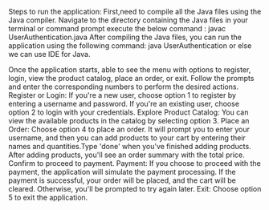 Steps to run the application:
First,need to compile all the Java files using the Java compiler. Navigate to the directory containing the Java files in your terminal or command prompt 
execute the below command :
javac UserAuthentication.java
After compiling the Java files, you can run the application using the following command:
java UserAuthentication
 or else we can use IDE for Java.

Once the application starts, able to see the menu with options to register, login, view the product catalog, place an order, or exit. Follow the prompts and enter the corresponding numbers to perform the desired actions.
Register or Login:
If you're a new user, choose option 1 to register by entering a username and password. If you're an existing user, choose option 2 to login with your credentials.
Explore Product Catalog:
You can view the available products in the catalog by selecting option 3.
Place an Order:
Choose option 4 to place an order. It will prompt you to enter your username, and then you can add products to your cart by entering their names and quantities.Type 'done' when you've finished adding products. After adding products, you'll see an order summary with the total price. Confirm to proceed to payment.
Payment:
If you choose to proceed with the payment, the application will simulate the payment processing. If the payment is successful, your order will be placed, and the cart will be cleared. Otherwise, you'll be prompted to try again later.
Exit:
Choose option 5 to exit the application.
 
